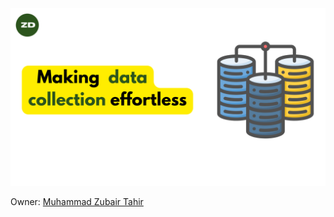 <img src="images/zubdata github.png" alt="Zubdata open source">

Owner: <a href="https://github.com/mzubairtahir">Muhammad Zubair Tahir</a>
